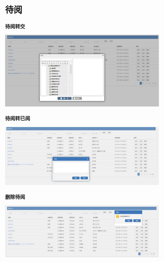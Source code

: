 # 待阅

### 待阅转交

![](../../.gitbook/assets/image%20%2865%29.png)

### 待阅转已阅

![](../../.gitbook/assets/image%20%2867%29.png)

### 删除待阅

![](../../.gitbook/assets/image%20%2821%29.png)

